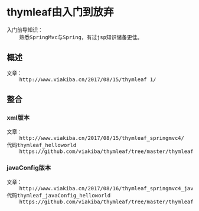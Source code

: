 # thymleaf由入门到放弃

<pre>
入门前导知识：
    熟悉SpringMvc与Spring，有过jsp知识储备更佳。
</pre>

## 概述
<pre>
文章：
 	http://www.viakiba.cn/2017/08/15/thymleaf_1/
</pre>
## 整合
### xml版本
<pre>
文章：
 	http://www.viakiba.cn/2017/08/15/thymleaf_springmvc4/
代码thymleaf_helloworld
    https://github.com/viakiba/thymleaf/tree/master/thymleaf_helloworld
</pre>
### javaConfig版本
<pre>
文章：
    http://www.viakiba.cn/2017/08/16/thymleaf_springmvc4_javaconfig
代码thymleaf_javaConfig_helloworld
    https://github.com/viakiba/thymleaf/tree/master/thymleaf_javaconfig_helloworld
</pre>
